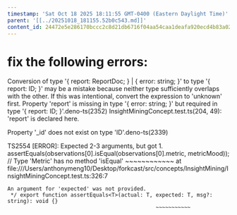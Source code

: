 ```yaml
---
timestamp: 'Sat Oct 18 2025 18:11:55 GMT-0400 (Eastern Daylight Time)'
parent: '[[../20251018_181155.52b0c543.md]]'
content_id: 24472e5e286170bccc2c8d21db6716f04aa54caa1deafa920ecd4b83a0243b5a
---
```


# fix the following errors:

Conversion of type '{ report: ReportDoc; } | { error: string; }' to type '{ report: ID; }' may be a mistake because neither type sufficiently overlaps with the other. If this was intentional, convert the expression to 'unknown' first.
Property 'report' is missing in type '{ error: string; }' but required in type '{ report: ID; }'.deno-ts(2352)
InsightMiningConcept.test.ts(204, 49): 'report' is declared here.

Property '\_id' does not exist on type 'ID'.deno-ts(2339)

TS2554 \[ERROR]: Expected 2-3 arguments, but got 1.
assertEquals(observations\[0].isEqual(observations\[0].metric, metricMood)); // Type 'Metric' has no method 'isEqual'
\~~~~~~~~~~~~
at file:///Users/anthonymeng10/Desktop/forkcast/src/concepts/InsightMining/InsightMiningConcept.test.ts:326:7

```
An argument for 'expected' was not provided.
 */ export function assertEquals<T>(actual: T, expected: T, msg?: string): void {}
                                               ~~~~~~~~~~~
```
